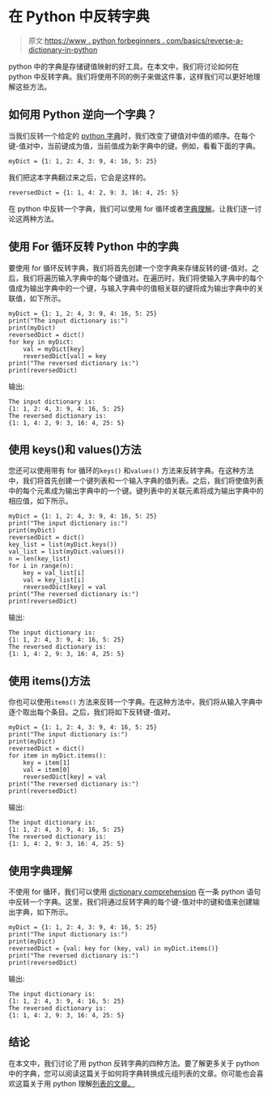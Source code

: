 # 在 Python 中反转字典

> 原文:[https://www . python forbeginners . com/basics/reverse-a-dictionary-in-python](https://www.pythonforbeginners.com/basics/reverse-a-dictionary-in-python)

python 中的字典是存储键值映射的好工具。在本文中，我们将讨论如何在 python 中反转字典。我们将使用不同的例子来做这件事，这样我们可以更好地理解这些方法。

## 如何用 Python 逆向一个字典？

当我们反转一个给定的 [python 字典](https://www.pythonforbeginners.com/dictionary/how-to-use-dictionaries-in-python/)时，我们改变了键值对中值的顺序。在每个键-值对中，当前键成为值，当前值成为新字典中的键。例如，看看下面的字典。

```
myDict = {1: 1, 2: 4, 3: 9, 4: 16, 5: 25} 
```

我们把这本字典翻过来之后，它会是这样的。

```
reversedDict = {1: 1, 4: 2, 9: 3, 16: 4, 25: 5} 
```

在 python 中反转一个字典，我们可以使用 for 循环或者[字典理解](https://www.pythonforbeginners.com/dictionary/dictionary-comprehension-in-python)。让我们逐一讨论这两种方法。

## 使用 For 循环反转 Python 中的字典

要使用 for 循环反转字典，我们将首先创建一个空字典来存储反转的键-值对。之后，我们将遍历输入字典中的每个键值对。在遍历时，我们将使输入字典中的每个值成为输出字典中的一个键，与输入字典中的值相关联的键将成为输出字典中的关联值，如下所示。

```
myDict = {1: 1, 2: 4, 3: 9, 4: 16, 5: 25}
print("The input dictionary is:")
print(myDict)
reversedDict = dict()
for key in myDict:
    val = myDict[key]
    reversedDict[val] = key
print("The reversed dictionary is:")
print(reversedDict)
```

输出:

```
The input dictionary is:
{1: 1, 2: 4, 3: 9, 4: 16, 5: 25}
The reversed dictionary is:
{1: 1, 4: 2, 9: 3, 16: 4, 25: 5}
```

## 使用 keys()和 values()方法

您还可以使用带有 for 循环的`keys()` 和`values()` 方法来反转字典。在这种方法中，我们将首先创建一个键列表和一个输入字典的值列表。之后，我们将使值列表中的每个元素成为输出字典中的一个键。键列表中的关联元素将成为输出字典中的相应值，如下所示。

```
myDict = {1: 1, 2: 4, 3: 9, 4: 16, 5: 25}
print("The input dictionary is:")
print(myDict)
reversedDict = dict()
key_list = list(myDict.keys())
val_list = list(myDict.values())
n = len(key_list)
for i in range(n):
    key = val_list[i]
    val = key_list[i]
    reversedDict[key] = val
print("The reversed dictionary is:")
print(reversedDict)
```

输出:

```
The input dictionary is:
{1: 1, 2: 4, 3: 9, 4: 16, 5: 25}
The reversed dictionary is:
{1: 1, 4: 2, 9: 3, 16: 4, 25: 5}
```

## 使用 items()方法

你也可以使用`items()` 方法来反转一个字典。在这种方法中，我们将从输入字典中逐个取出每个条目。之后，我们将如下反转键-值对。

```
myDict = {1: 1, 2: 4, 3: 9, 4: 16, 5: 25}
print("The input dictionary is:")
print(myDict)
reversedDict = dict()
for item in myDict.items():
    key = item[1]
    val = item[0]
    reversedDict[key] = val
print("The reversed dictionary is:")
print(reversedDict)
```

输出:

```
The input dictionary is:
{1: 1, 2: 4, 3: 9, 4: 16, 5: 25}
The reversed dictionary is:
{1: 1, 4: 2, 9: 3, 16: 4, 25: 5}
```

## 使用字典理解

不使用 for 循环，我们可以使用 [dictionary comprehension](https://www.pythonforbeginners.com/dictionary/dictionary-comprehension-in-python) 在一条 python 语句中反转一个字典。这里，我们将通过反转字典的每个键-值对中的键和值来创建输出字典，如下所示。

```
myDict = {1: 1, 2: 4, 3: 9, 4: 16, 5: 25}
print("The input dictionary is:")
print(myDict)
reversedDict = {val: key for (key, val) in myDict.items()}
print("The reversed dictionary is:")
print(reversedDict)
```

输出:

```
The input dictionary is:
{1: 1, 2: 4, 3: 9, 4: 16, 5: 25}
The reversed dictionary is:
{1: 1, 4: 2, 9: 3, 16: 4, 25: 5}
```

## 结论

在本文中，我们讨论了用 python 反转字典的四种方法。要了解更多关于 python 中的字典，您可以阅读这篇关于如何将字典转换成元组列表的文章。你可能也会喜欢这篇关于用 python 理解[列表的文章。](https://www.pythonforbeginners.com/basics/list-comprehensions-in-python)